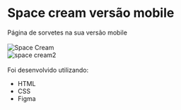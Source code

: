 # Space cream versão mobile

Página de sorvetes na sua versão mobile
<br/>
<br/>
![Space Cream](https://user-images.githubusercontent.com/122229697/220900975-49d756a7-f53d-4c22-9907-60fa534b338c.png)
<br/>
![space cream2](https://user-images.githubusercontent.com/122229697/220900969-57528a08-0e7b-4d71-9602-73eb12bfa4f8.png)
<br/>
<br/>
Foi desenvolvido utilizando:
- HTML
- CSS
- Figma
